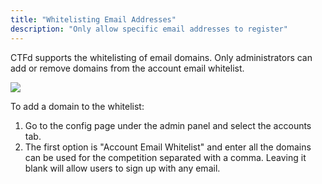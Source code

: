 ```yaml
---
title: "Whitelisting Email Addresses"
description: "Only allow specific email addresses to register"
---
```


CTFd supports the whitelisting of email domains. Only administrators can add or remove domains from the account email whitelist.

![](/images/config/email-whitelist.png)

To add a domain to the whitelist:

1. Go to the config page under the admin panel and select the accounts tab.
2. The first option is "Account Email Whitelist" and enter all the domains can be used for the competition separated with a comma. Leaving it blank will allow users to sign up with any email.
